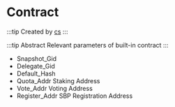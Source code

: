 # Contract

:::tip Created by
[cs](https://github.com/lovelycs)
:::

:::tip Abstract
Relevant parameters of built-in contract
:::

- Snapshot_Gid
- Delegate_Gid
- Default_Hash
- Quota_Addr Staking Address
- Vote_Addr Voting Address
- Register_Addr SBP Registration Address
